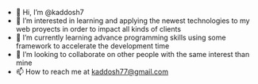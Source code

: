 - 👋 Hi, I’m @kaddosh7
- 👀 I’m interested in learning and applying the newest technologies to my web proyects in order to impact all kinds of clients
- 🌱 I’m currently learning advance programming skills using some framework to accelerate the development time
- 💞️ I’m looking to collaborate on other people with the same interest than mine
- 📫 How to reach me at kaddosh77@gmail.com

<!---
kaddosh7/kaddosh7 is a ✨ special ✨ repository because its `README.md` (this file) appears on your GitHub profile.
You can click the Preview link to take a look at your changes.
--->
